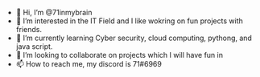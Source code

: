 - 👋 Hi, I’m @71inmybrain
- 👀 I’m interested in the IT Field and I like wokring on fun projects with friends.
- 🌱 I’m currently learning Cyber security, cloud computing, pythong, and java script.
- 💞️ I’m looking to collaborate on projects which I will have fun in
- 📫 How to reach me, my discord is 71#6969

<!---
Cloudywow25/Cloudywow25 is a ✨ special ✨ repository because its `README.md` (this file) appears on your GitHub profile.
You can click the Preview link to take a look at your changes.
--->
